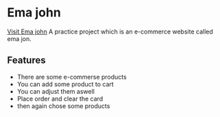 # Ema john
[Visit Ema john](https://ema-john-sany.netlify.app)
A practice project which is an e-commerce website called ema jon.
## Features
* There are some e-commerse products
* You can add some product to cart
* You can adjust them aswell
* Place order and clear the card
* then again chose some products
